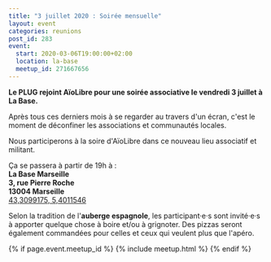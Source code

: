 ```yaml
---
title: "3 juillet 2020 : Soirée mensuelle"
layout: event
categories: reunions
post_id: 283
event:
  start: 2020-03-06T19:00:00+02:00
  location: la-base
  meetup_id: 271667656
---
```


**Le PLUG rejoint AïoLibre pour une soirée associative le vendredi 3 juillet à La Base.**

Après tous ces derniers mois à se regarder au travers d'un écran, c'est le moment de déconfiner les associations et communautés locales.

Nous participerons à la soire d'AïoLibre dans ce nouveau lieu associatif et militant.

Ça se passera à partir de 19h à :  
**La Base Marseille**  
**3, rue Pierre Roche**  
**13004 Marseille**  
[43,3099175, 5,4011546](https://www.openstreetmap.org/node/7266092587)

Selon la tradition de l'**auberge espagnole**, les participant·e·s sont invité·e·s à apporter quelque chose à boire et/ou à grignoter. Des pizzas seront également commandées pour celles et ceux qui veulent plus que l'apéro.

{% if page.event.meetup_id %}
  {% include meetup.html %}
{% endif %}
